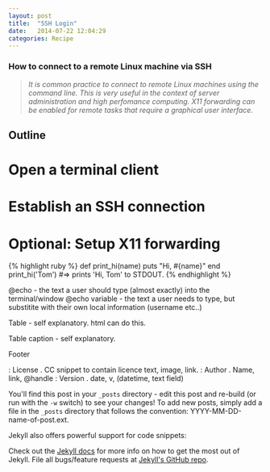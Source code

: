 ```yaml
---
layout: post
title:  "SSH Login"
date:   2014-07-22 12:04:29
categories: Recipe
---
```


### How to connect to a remote Linux machine via SSH

> *It is common practice to connect to remote Linux machines using the command line. This is very useful in the context of server administration and high perfomance computing. X11 forwarding can be enabled for remote tasks that require a graphical user interface.* 

## Outline 

# Open a terminal client

# Establish an SSH connection

# Optional: Setup X11 forwarding


{% highlight ruby %}
def print_hi(name)
  puts "Hi, #{name}"
end
print_hi('Tom')
#=> prints 'Hi, Tom' to STDOUT.
{% endhighlight %}

@echo - the text a user should type (almost exactly) into the terminal/window @echo variable - the text a user needs to type, but substitite with their own local information (username etc..)

Table - self explanatory. html can do this.

Table caption - self explanatory.

Footer

 : License . CC snippet to contain licence text, image, link.
 : Author . Name, link, @handle
 : Version . date, v, (datetime, text field)


You'll find this post in your `_posts` directory - edit this post and re-build (or run with the `-w` switch) to see your changes!
To add new posts, simply add a file in the `_posts` directory that follows the convention: YYYY-MM-DD-name-of-post.ext.

Jekyll also offers powerful support for code snippets:



Check out the [Jekyll docs][jekyll] for more info on how to get the most out of Jekyll. File all bugs/feature requests at [Jekyll's GitHub repo][jekyll-gh].

[jekyll-gh]: https://github.com/jekyll/jekyll
[jekyll]:    http://jekyllrb.com
